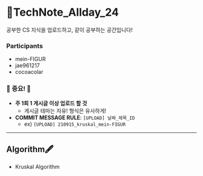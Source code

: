 # 📌TechNote_Allday_24



공부한 CS 지식을 업로드하고, 같이 공부하는 공간입니다!





### Participants

- mein-FIGUR
- jae961217
- cocoacolar





### 📍 중요! 📍

- **주 1회 1 게시글 이상 업로드 할 것**
  - 게시글 테마는 자유! 형식은 유사하게!
- **COMMIT MESSAGE RULE**: `[UPLOAD] 날짜_제목_ID`
  - ex) `[UPLOAD] 210915_kruskal_mein-FIGUR`



--------------------------





## Algorithm🖋

- Kruskal Algorithm

